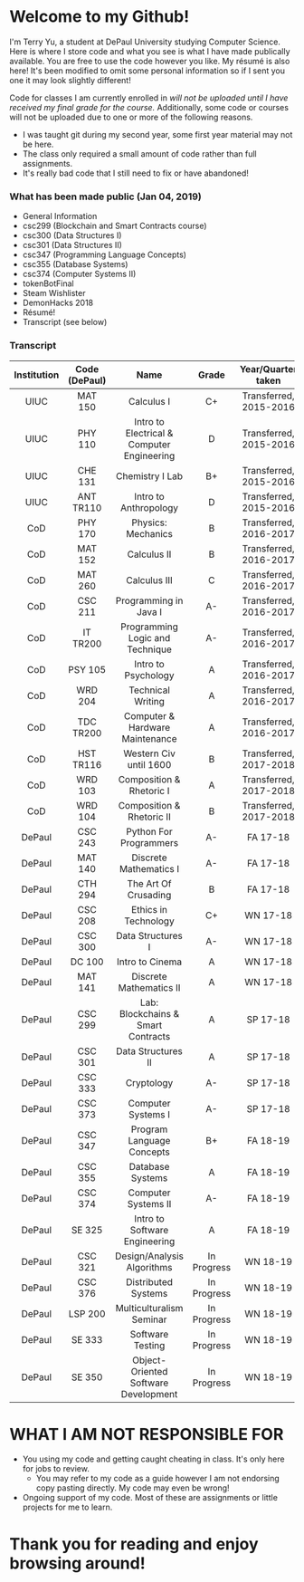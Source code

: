 # Welcome to my Github! #

I'm Terry Yu, a student at DePaul University studying Computer Science. Here is where I store code and what you see is what I have made publically available. You are free to use the code however you like. My résumé is also here! It's been modified to omit some personal information so if I sent you one it may look slightly different!


Code for classes I am currently enrolled in *will not be uploaded until I have received my final grade for the course.* Additionally, some code or courses will not be uploaded due to one or more of the following reasons.


* I was taught git during my second year, some first year material may not be here.
* The class only required a small amount of code rather than full assignments.
* It's really bad code that I still need to fix or have abandoned!


### What has been made public (Jan 04, 2019) ###

* General Information
* csc299 (Blockchain and Smart Contracts course)
* csc300 (Data Structures I)
* csc301 (Data Structures II)
* csc347 (Programming Language Concepts)
* csc355 (Database Systems)
* csc374 (Computer Systems II)
* tokenBotFinal
* Steam Wishlister
* DemonHacks 2018
* Résumé!
* Transcript (see below)

### Transcript ###

**Institution**|**Code (DePaul)**|**Name**|**Grade**|**Year/Quarter taken**
:-----:|:-----:|:-----:|:-----:|:-----:
UIUC|MAT 150|Calculus I|C+|Transferred, 2015-2016
UIUC|PHY 110|Intro to Electrical & Computer Engineering|D|Transferred, 2015-2016
UIUC|CHE 131|Chemistry I Lab|B+|Transferred, 2015-2016
UIUC|ANT TR110|Intro to Anthropology|D|Transferred, 2015-2016
CoD|PHY 170|Physics: Mechanics|B|Transferred, 2016-2017
CoD|MAT 152|Calculus II|B|Transferred, 2016-2017
CoD|MAT 260|Calculus III|C|Transferred, 2016-2017
CoD|CSC 211|Programming in Java I|A-|Transferred, 2016-2017
CoD|IT TR200|Programming Logic and Technique|A-|Transferred, 2016-2017
CoD|PSY 105|Intro to Psychology|A|Transferred, 2016-2017
CoD|WRD 204 |Technical Writing|A|Transferred, 2016-2017
CoD|TDC TR200|Computer & Hardware Maintenance|A|Transferred, 2016-2017
CoD|HST TR116|Western Civ until 1600|B|Transferred, 2017-2018
CoD|WRD 103|Composition & Rhetoric I|A|Transferred, 2017-2018
CoD|WRD 104|Composition & Rhetoric II|B|Transferred, 2017-2018
DePaul|CSC 243|Python For Programmers|A-|FA 17-18
DePaul|MAT 140|Discrete Mathematics I|A-|FA 17-18
DePaul|CTH 294|The Art Of Crusading|B|FA 17-18
DePaul|CSC 208|Ethics in Technology|C+|WN 17-18
DePaul|CSC 300|Data Structures I|A-|WN 17-18
DePaul|DC 100|Intro to Cinema|A|WN 17-18
DePaul|MAT 141|Discrete Mathematics II|A|WN 17-18
DePaul|CSC 299|Lab: Blockchains & Smart Contracts|A|SP 17-18
DePaul|CSC 301|Data Structures II|A|SP 17-18
DePaul|CSC 333|Cryptology|A-|SP 17-18
DePaul|CSC 373|Computer Systems I|A-|SP 17-18
DePaul|CSC 347|Program Language Concepts|B+|FA 18-19
DePaul|CSC 355|Database Systems|A|FA 18-19
DePaul|CSC 374|Computer Systems II|A-|FA 18-19
DePaul|SE 325|Intro to Software Engineering|A|FA 18-19
DePaul|CSC 321|Design/Analysis Algorithms|In Progress|WN 18-19
DePaul|CSC 376|Distributed Systems|In Progress|WN 18-19
DePaul|LSP 200|Multiculturalism Seminar|In Progress|WN 18-19
DePaul|SE 333|Software Testing|In Progress|WN 18-19
DePaul|SE 350|Object-Oriented Software Development|In Progress|WN 18-19

# WHAT I AM NOT RESPONSIBLE FOR #

* You using my code and getting caught cheating in class. It's only here for jobs to review. 
	+ You may refer to my code as a guide however I am not endorsing copy pasting directly. My code may even be wrong!
* Ongoing support of my code. Most of these are assignments or little projects for me to learn.


# Thank you for reading and enjoy browsing around! #

